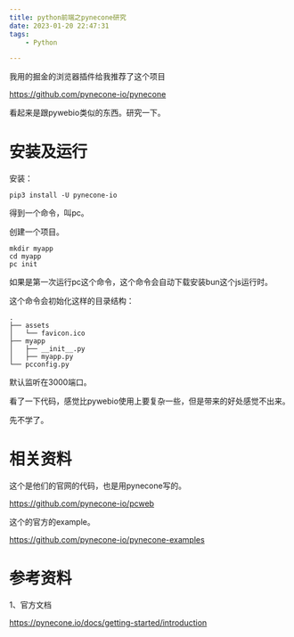 ```yaml
---
title: python前端之pynecone研究
date: 2023-01-20 22:47:31
tags:
	- Python

---
```




我用的掘金的浏览器插件给我推荐了这个项目

https://github.com/pynecone-io/pynecone

看起来是跟pywebio类似的东西。研究一下。

# 安装及运行

安装：

```
pip3 install -U pynecone-io
```

得到一个命令，叫pc。

创建一个项目。

```
mkdir myapp
cd myapp
pc init
```

如果是第一次运行pc这个命令，这个命令会自动下载安装bun这个js运行时。

这个命令会初始化这样的目录结构：

```
.
├── assets
│   └── favicon.ico
├── myapp
│   ├── __init__.py
│   ├── myapp.py
└── pcconfig.py

```

默认监听在3000端口。



看了一下代码，感觉比pywebio使用上要复杂一些，但是带来的好处感觉不出来。

先不学了。



# 相关资料

这个是他们的官网的代码，也是用pynecone写的。

https://github.com/pynecone-io/pcweb

这个的官方的example。

https://github.com/pynecone-io/pynecone-examples

# 参考资料

1、官方文档

https://pynecone.io/docs/getting-started/introduction